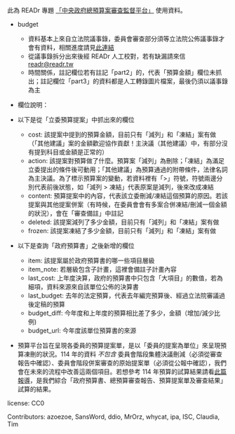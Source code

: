 此為 READr 專題 [「中央政府總預算案審查監督平台」](https://readr.tw/project/3/2025budget/) 使用資料。
* budget
  * 資料基本上來自立法院議事錄，委員會審查部分須等立法院公佈議事錄才會有資料，相關進度請見[此連結](https://docs.google.com/spreadsheets/d/1LTHdDPmihKQlUggj0PzITA44QGlQGgIUSR8D59hWZPI/)
  * 從議事錄拆分出來後經 READr 人工校對，若有缺漏請來信 readr@readr.tw
  * 時間關係，註記欄位若有註記「part2」的，代表「預算金額」欄位未抓出；註記欄位「part3」的資料都是人工轉錄圖片檔案，最後仍須以議事錄為主

 * 欄位說明：
 * 以下是從「立委預算提案」中抓出來的欄位
    * cost: 該提案中提到的預算金額，目前只有「減列」和「凍結」案有做（「其他建議」案的金額歡迎協作貢獻！主決議（其他建議）中，有部分沒有提到科目或金額是正常的）
    * action: 該提案對預算做了什麼。預算案「減列」為刪除；「凍結」為滿足立委提出的條件後可動用；「其他建議」為預算通過的附帶條件，法律名詞為主決議。為了標示預算案的變動，若資料裡有「>」符號，符號兩邊分別代表前後狀態，如「減列 > 凍結」代表原案是減列，後來改成凍結
    * content: 預算提案中的內容，代表該立委刪減/凍結這個預算的原因。若該提案與其他提案併案（有時候，在委員會會有多案合併凍結/刪減一個金額的狀況），會在「審查備註」中註記
    * deleted: 該提案減列了多少金額，目前只有「減列」和「凍結」案有做
    * frozen: 該提案凍結了多少金額，目前只有「減列」和「凍結」案有做
 * 以下是查詢「政府預算書」之後新增的欄位
    * item: 該提案屬於政府預算書的哪一些項目層級
    * item_note: 若層級包含子計畫，這裡會備註子計畫內容
    * last_cost: 上年度決算，政府的預算書中只包含「大項目」的數值，若為細項，資料來源來自該單位公佈的決算書
    * last_budget: 去年的法定預算，代表去年編完預算後、經過立法院審議過後定稿的預算
    * budget_diff: 今年度和上年度的預算相比差了多少，金額（增加/減少比例)
    * budget_url: 今年度該單位預算書的來源

* 預算平台旨在呈現各委員的預算提案單，是以「委員的提案為單位」來呈現預算凍刪的狀況。114 年的資料 *不包含* 委員會階段集體決議刪減（必須從審查報告中確認）、委員會階段併案審查的原始提案單（必須從公報中確認），我們會在未來的流程中改善這兩個項目。若想參考 114 年預算的試算結果請看[此篇報導](https://www.readr.tw/post/3027/)，是我們綜合「政府預算書、總預算審查報告、預算提案單及審查結果」試算的結果。
      
license: CC0

Contributors: azoezoe, SansWord, ddio, MrOrz, whycat, ipa, ISC, Claudia, Tim
